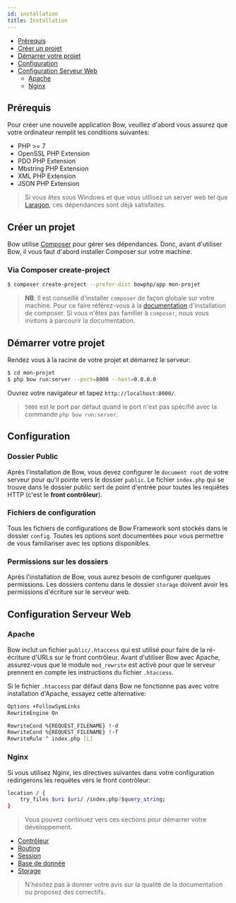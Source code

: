```yaml
---
id: installation
title: Installation
---
```


- [Prérequis](#prerequis)
- [Créer un projet](#creer-un-projet)
- [Démarrer votre projet](#demarrer-votre-projet)
- [Configuration](#configuration)
- [Configuration Serveur Web](#configuration-serveur-web)
  - [Apache](#apache)
  - [Nginx](#nginx)

## Prérequis

Pour créer une nouvelle application Bow, veuillez d'abord vous assurez que votre ordinateur remplit les conditions suivantes:

- PHP >= 7
- OpenSSL PHP Extension
- PDO PHP Extension
- Mbstring PHP Extension
- XML PHP Extension
- JSON PHP Extension

> Si vous êtes sous Windows et que vous utilisez un server web tel que [Laragon](https://laragon.org/), ces dépendances sont déjà satisfaites.

## Créer un projet

Bow utilise [Composer](https://getcomposer.org) pour gérer ses dépendances. Donc, avant d'utiliser Bow, il vous faut d'abord installer Composer sur votre machine.

### Via Composer create-project

```sh
$ composer create-project --prefer-dist bowphp/app mon-projet
```

> __NB__: Il est conseillé d'installer `composer` de façon globale sur votre machine. Pour ce faire référez-vous à la [documentation](https://getcomposer.org/download) d'installation de composer.
> Si vous n'êtes pas familier à `composer`, nous vous invitons à parcourir la documentation.

<script id="asciicast-s8HpeoaUwnxEZ7OOPRxxXE52z" src="https://asciinema.org/a/s8HpeoaUwnxEZ7OOPRxxXE52z.js" data-speed="2"  data-rows="20" async></script>

## Démarrer votre projet

Rendez vous à la racine de votre projet et démarrez le serveur:

```sh
$ cd mon-projet
$ php bow run:server --port=8000 --host=0.0.0.0
```

Ouvrez votre navigateur et tapez `http://localhost:8000/`.

> `5000` est le port par défaut quand le port n'est pas spécifié avec la commande `php bow run:server`.

## Configuration

### Dossier Public

Après l'installation de Bow, vous devez configurer le `document root` de votre serveur pour qu'il pointe vers le dossier `public`. Le fichier `index.php` qui se trouve dans le dossier public sert de point d'entrée pour toutes les requêtes HTTP (c'est le **front contrôleur**).

### Fichiers de configuration

Tous les fichiers de configurations de Bow Framework sont stockés dans le dossier `config`. Toutes les options sont documentées pour vous permettre de vous familiariser avec les options disponibles.

### Permissions sur les dossiers

Après l'installation de Bow, vous aurez besoin de configurer quelques permissions. Les dossiers contenu dans le dossier `storage` doivent avoir les permissions d'écriture sur le serveur web.

## Configuration Serveur Web

### Apache

Bow inclut un fichier `public/.htaccess` qui est utilisé pour faire de la ré-écriture d'URLs sur le front contrôleur. Avant d'utiliser Bow avec Apache, assurez-vous que le module `mod_rewrite` est activé pour que le serveur
prennent en compte les instructions du fichier `.htaccess`.

Si le fichier `.htaccess` par défaut dans Bow ne fonctionne pas avec votre installation d'Apache, essayez cette alternative:

```bash
Options +FollowSymLinks
RewriteEngine On

RewriteCond %{REQUEST_FILENAME} !-d
RewriteCond %{REQUEST_FILENAME} !-f
RewriteRule ^ index.php [L]
```

### Nginx

Si vous utilisez Nginx, les directives suivantes dans votre configuration redirigerons les requêtes vers le front contrôleur:

```sh
location / {
    try_files $uri $uri/ /index.php?$query_string;
}
```

> Vous pouvez continuez vers ces sections pour démarrer votre développement.

- [Contrôleur](./controllers.md)
- [Routing](./routing.md)
- [Session](./session.md)
- [Base de donnée](./database.md)
- [Storage](./storage.md)

> N'hésitez pas à donner votre avis sur la qualité de la documentation ou proposez des correctifs.
